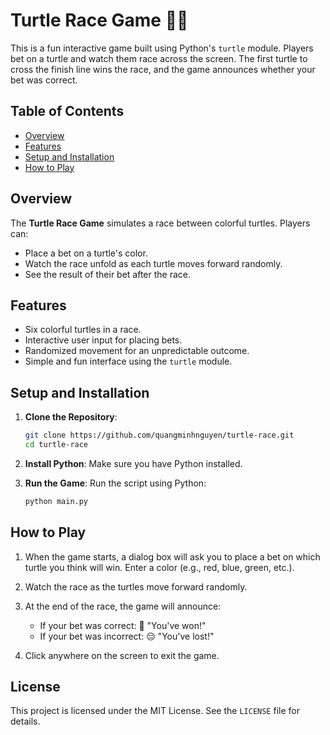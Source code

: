 # Turtle Race Game 🐢🏁

This is a fun interactive game built using Python's `turtle` module. Players bet on a turtle and watch them race across the screen. The first turtle to cross the finish line wins the race, and the game announces whether your bet was correct.

## Table of Contents

- [Overview](#overview)
- [Features](#features)
- [Setup and Installation](#setup-and-installation)
- [How to Play](#how-to-play)

## Overview

The **Turtle Race Game** simulates a race between colorful turtles. Players can:
- Place a bet on a turtle's color.
- Watch the race unfold as each turtle moves forward randomly.
- See the result of their bet after the race.

## Features

- Six colorful turtles in a race.
- Interactive user input for placing bets.
- Randomized movement for an unpredictable outcome.
- Simple and fun interface using the `turtle` module.

## Setup and Installation

1. **Clone the Repository**:
   ```bash
   git clone https://github.com/quangminhnguyen/turtle-race.git
   cd turtle-race
   ```

2. **Install Python**: Make sure you have Python installed.

3. **Run the Game**: Run the script using Python:
   ```bash
   python main.py
   ```

## How to Play

1. When the game starts, a dialog box will ask you to place a bet on which turtle you think will win. Enter a color (e.g., red, blue, green, etc.).

2. Watch the race as the turtles move forward randomly.

3. At the end of the race, the game will announce:
    - If your bet was correct: 🎉 "You've won!"
    - If your bet was incorrect: 😔 "You've lost!"

4. Click anywhere on the screen to exit the game.

## License

This project is licensed under the MIT License. See the `LICENSE` file for details.


